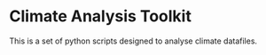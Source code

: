 # Climate Analysis Toolkit

This is a set of python scripts designed to analyse climate datafiles. 


